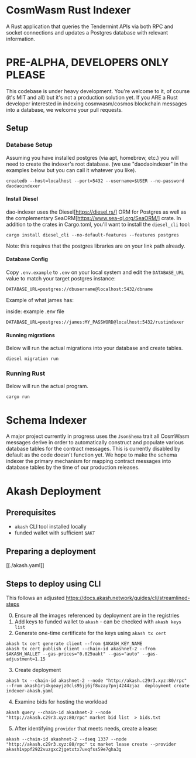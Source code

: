 # CosmWasm Rust Indexer

A Rust application that queries the Tendermint APIs via both RPC and socket connections and updates a Postgres database with relevant information.

# PRE-ALPHA, DEVELOPERS ONLY PLEASE

This codebase is under heavy development. You're welcome to it, of course (it's MIT and all) but it's not a production solution yet. If you ARE a Rust developer interested in indexing cosmwasm/cosmos blockchain messages into a database, we welcome your pull requests.

## Setup

### Database Setup

Assuming you have installed postgres (via apt, homebrew, etc.) you will need to create the indexer's
root database. (we use "daodaoindexer" in the examples below but you can call it whatever you like).

`createdb --host=localhost --port=5432 --username=$USER --no-password daodaoindexer`

#### Install Diesel

dao-indexer uses the Diesel[https://diesel.rs/] ORM for Postgres as well as the complementary SeaORM[https://www.sea-ql.org/SeaORM/] crate. In addition
to the crates in Cargo.toml, you'll want to install the `diesel_cli` tool:

`cargo install diesel_cli --no-default-features --features postgres`

Note: this requires that the postgres libraries are on your link path already.

#### Database Config

Copy `.env.example` to `.env` on your local system and edit the `DATABASE_URL` value to match your target postgres instance:

`DATABASE_URL=postgres://dbusername@localhost:5432/dbname`

Example of what james has:

inside: example .env file

```
DATABASE_URL=postgres://james:MY_PASSWORD@localhost:5432/rustindexer
```

#### Running migrations

Below will run the actual migrations into your database and create tables.

```
diesel migration run
```

### Running Rust

Below will run the actual program.

```
cargo run
```

# Schema Indexer

A major project currently in progress uses the `JsonShema` trait all CosmWasm messages derive in order to automatically construct and populate various database tables for the contract messages. This is currently disabled by default as the code doesn't function yet. We hope to make the schema indexer the primary mechanism for mapping contract messages into database tables by the time of our production releases.

# Akash Deployment

## Prerequisites

- `akash` CLI tool installed locally
- funded wallet with sufficient `$AKT`

## Preparing a deployment

[[./akash.yaml]]

## Steps to deploy using CLI

This follows an adjusted https://docs.akash.network/guides/cli/streamlined-steps

0. Ensure all the images referenced by deployment are in the registries
1. Add keys to funded wallet to `akash` - can be checked with `akash keys list`
2. Generate one-time certificate for the keys using `akash tx cert`

```
akash tx cert generate client --from $AKASH_KEY_NAME
akash tx cert publish client --chain-id akashnet-2 --from $AKASH_WALLET --gas-prices="0.025uakt" --gas="auto" --gas-adjustment=1.15
```

3. Create deployment

```
akash tx --chain-id akashnet-2 --node "http://akash.c29r3.xyz:80/rpc" --from akash1rj4kqeayjz0cls95jj6jf8uzay7pnj4244zjaz  deployment create indexer-akash.yaml
```

4. Examine bids for hosting the workload

```
akash query --chain-id akashnet-2 --node "http://akash.c29r3.xyz:80/rpc" market bid list  > bids.txt
```

5. After identifying `provider` that meets needs, create a lease:

```
akash --chain-id akashnet-2 --dseq 1337 --node "http://akash.c29r3.xyz:80/rpc" tx market lease create --provider akash1vppf2922vuzgxc2jgetxtx7uxqfss59e7gha3g
```
